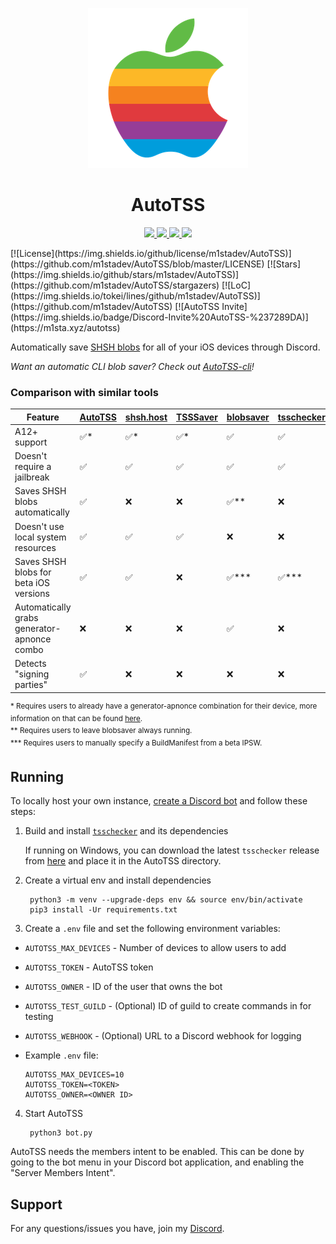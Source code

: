 <p align="center">
<img src="assets/autotss.png" alt="https://github.com/m1stadev/AutoTSS" width=256px> 
</p>

<h1 align="center">
AutoTSS
</h1>
<p align="center">
  <a href="https://github.com/m1stadev/AutoTSS/blob/master/LICENSE">
    <image src="https://img.shields.io/github/license/m1stadev/AutoTSS">
  </a>
  <a href="https://github.com/m1stadev/AutoTSS/stargazers">
    <image src="https://img.shields.io/github/stars/m1stadev/AutoTSS">
  </a>
  <a href="https://github.com/m1stadev/AutoTSS">
    <image src="https://img.shields.io/tokei/lines/github/m1stadev/AutoTSS">
  </a>
  <a href="https://m1sta.xyz/autotss">
    <image src="https://img.shields.io/badge/Discord-Invite%20AutoTSS-%237289DA">
  </a>
    <br>
</p>
[![License](https://img.shields.io/github/license/m1stadev/AutoTSS)](https://github.com/m1stadev/AutoTSS/blob/master/LICENSE)
[![Stars](https://img.shields.io/github/stars/m1stadev/AutoTSS)](https://github.com/m1stadev/AutoTSS/stargazers)
[![LoC](https://img.shields.io/tokei/lines/github/m1stadev/AutoTSS)](https://github.com/m1stadev/AutoTSS)
[![AutoTSS Invite](https://img.shields.io/badge/Discord-Invite%20AutoTSS-%237289DA)](https://m1sta.xyz/autotss)

Automatically save [SHSH blobs](https://www.theiphonewiki.com/wiki/SHSH) for all of your iOS devices through Discord.

*Want an automatic CLI blob saver? Check out [AutoTSS-cli](https://github.com/m1stadev/autotss-cli)!*

### Comparison with similar tools

| Feature | [AutoTSS](https://github.com/m1stadev/AutoTSS) | [shsh.host](https://shsh.host) | [TSSSaver](https://tsssaver.1conan.com/v2/) | [blobsaver](https://github.com/airsquared/blobsaver) | [tsschecker](https://github.com/1Conan/tsschecker) | [shshd](https://github.com/Diatrus/shshdaemon) |
|-|-|-|-|-|-|-|
| A12+ support | ✅* | ✅* | ✅* | ✅ | ✅ | ✅ |
| Doesn't require a jailbreak | ✅ | ✅ | ✅ | ✅ | ✅ | ❌ |
| Saves SHSH blobs automatically | ✅ | ❌ | ❌ | ✅** | ❌ | ✅ |
| Doesn't use local system resources | ✅ | ✅ | ✅ | ❌ | ❌ | ❌ |
| Saves SHSH blobs for beta iOS versions | ✅ | ✅ | ❌ | ✅*** | ✅*** | ❌ |
| Automatically grabs generator-apnonce combo | ❌ | ❌ | ❌ | ✅ | ❌ | ✅ |
| Detects "signing parties" | ✅ | ❌ | ❌ | ❌ | ❌ | ❌ |

<sup>* Requires users to already have a generator-apnonce combination for their device, more information on that can be found [here](https://gist.github.com/5464ea557c2b999cb9324639c777cd09#whats-nonce-entanglement).</sup><br>
<sup>** Requires users to leave blobsaver always running.</sup><br>
<sup>*** Requires users to manually specify a BuildManifest from a beta IPSW.</sup>

## Running
To locally host your own instance, [create a Discord bot](https://discord.com/developers) and follow these steps:

1. Build and install [`tsschecker`](https://github.com/1Conan/tsschecker) and its dependencies

    If running on Windows, you can download the latest `tsschecker` release from [here](https://github.com/1Conan/tsschecker/releases) and place it in the AutoTSS directory.

2. Create a virtual env and install dependencies

        python3 -m venv --upgrade-deps env && source env/bin/activate
        pip3 install -Ur requirements.txt

3.  Create a `.env` file and set the following environment variables:
  - `AUTOTSS_MAX_DEVICES` - Number of devices to allow users to add
  - `AUTOTSS_TOKEN` - AutoTSS token
  - `AUTOTSS_OWNER` - ID of the user that owns the bot
  - `AUTOTSS_TEST_GUILD` - (Optional) ID of guild to create commands in for testing
  - `AUTOTSS_WEBHOOK` - (Optional) URL to a Discord webhook for logging
  - Example `.env` file:

        AUTOTSS_MAX_DEVICES=10
        AUTOTSS_TOKEN=<TOKEN>
        AUTOTSS_OWNER=<OWNER ID>


4. Start AutoTSS

        python3 bot.py

AutoTSS needs the members intent to be enabled. This can be done by going to the bot menu in your Discord bot application, and enabling the "Server Members Intent".

## Support

For any questions/issues you have, join my [Discord](https://m1sta.xyz/discord).
